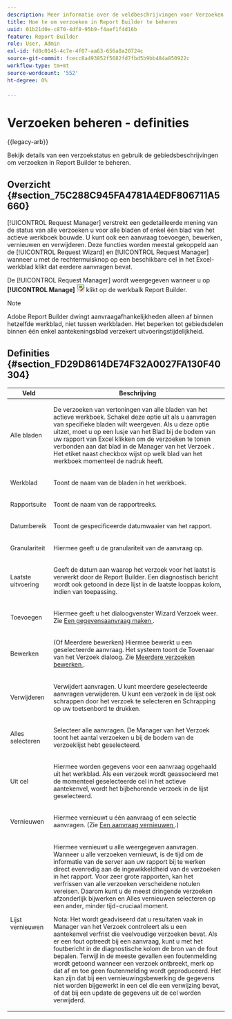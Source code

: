 ```yaml
---
description: Meer informatie over de veldbeschrijvingen voor Verzoeken beheren in Report Builder.
title: Hoe te om verzoeken in Report Builder te beheren
uuid: 01b21d0e-c870-4df8-95b9-f4aef1f4d16b
feature: Report Builder
role: User, Admin
exl-id: fd8c0145-4c7e-4f07-aa63-656a8a20724c
source-git-commit: fcecc8a493852f5682fd7fbd5b9bb484a850922c
workflow-type: tm+mt
source-wordcount: '552'
ht-degree: 0%

---
```


# Verzoeken beheren - definities

{{legacy-arb}}

Bekijk details van een verzoekstatus en gebruik de gebiedsbeschrijvingen om verzoeken in Report Builder te beheren.

## Overzicht {#section_75C288C945FA4781A4EDF806711A5660}

[!UICONTROL Request Manager] verstrekt een gedetailleerde mening van de status van alle verzoeken u voor alle bladen of enkel één blad van het actieve werkboek bouwde. U kunt ook een aanvraag toevoegen, bewerken, vernieuwen en verwijderen. Deze functies worden meestal gekoppeld aan de [!UICONTROL Request Wizard] en [!UICONTROL Request Manager] wanneer u met de rechtermuisknop op een beschikbare cel in het Excel-werkblad klikt dat eerdere aanvragen bevat.

De [!UICONTROL Request Manager] wordt weergegeven wanneer u op **[!UICONTROL Manage]** ![](assets/edit_request.gif) klikt op de werkbalk Report Builder.

>[!NOTE]
>
>Adobe Report Builder dwingt aanvraagafhankelijkheden alleen af binnen hetzelfde werkblad, niet tussen werkbladen. Het beperken tot gebiedsdelen binnen één enkel aantekeningsblad verzekert uitvoeringstijdelijkheid.

## Definities {#section_FD29D8614DE74F32A0027FA130F40304}

<table id="table_0880204181074BDBBA37E3DF2972A672"> 
 <thead> 
  <tr> 
   <th colname="col1" class="entry"> Veld </th> 
   <th colname="col2" class="entry"> Beschrijving </th> 
  </tr> 
 </thead>
 <tbody> 
  <tr> 
   <td colname="col1"> <p>Alle bladen </p> </td> 
   <td colname="col2"> <p>De verzoeken van vertoningen van alle bladen van het actieve werkboek. Schakel deze optie uit als u aanvragen van specifieke bladen wilt weergeven. Als u deze optie uitzet, moet u op een lusje van het Blad bij de bodem van uw rapport van Excel klikken om de verzoeken te tonen verbonden aan dat blad in de <span class="wintitle"> Manager van het Verzoek </span>. Het etiket naast checkbox wijst op welk blad van het werkboek momenteel de nadruk heeft. </p> </td> 
  </tr> 
  <tr> 
   <td colname="col1"> <p>Werkblad </p> </td> 
   <td colname="col2"> <p>Toont de naam van de bladen in het werkboek. </p> </td> 
  </tr> 
  <tr> 
   <td colname="col1"> <p>Rapportsuite </p> </td> 
   <td colname="col2"> <p>Toont de naam van de rapportreeks. </p> </td> 
  </tr> 
  <tr> 
   <td colname="col1"> <p>Datumbereik </p> </td> 
   <td colname="col2"> <p>Toont de gespecificeerde datumwaaier van het rapport. </p> </td> 
  </tr> 
  <tr> 
   <td colname="col1"> <p>Granulariteit </p> </td> 
   <td colname="col2"> <p>Hiermee geeft u de granulariteit van de aanvraag op. </p> </td> 
  </tr> 
  <tr> 
   <td colname="col1"> <p> Laatste uitvoering </p> </td> 
   <td colname="col2"> <p>Geeft de datum aan waarop het verzoek voor het laatst is verwerkt door de Report Builder. Een diagnostisch bericht wordt ook getoond in deze lijst in de <span class="wintitle"> laatste looppas </span> kolom, indien van toepassing. </p> </td> 
  </tr> 
  <tr> 
   <td colname="col1"> <p>Toevoegen </p> </td> 
   <td colname="col2"> <p>Hiermee geeft u het dialoogvenster Wizard Verzoek weer. Zie <a href="/help/analyze/legacy-report-builder/data-requests/t-create-a-data-request.md"   > Een gegevensaanvraag maken </a> . </p> </td> 
  </tr> 
  <tr> 
   <td colname="col1"> <p>Bewerken </p> </td> 
   <td colname="col2"> <p> (Of Meerdere bewerken) Hiermee bewerkt u een geselecteerde aanvraag. Het systeem toont de <span class="wintitle"> Tovenaar van het Verzoek </span> dialoog. Zie <a href="/help/analyze/legacy-report-builder/manage-requests/t-edit-multiple-requests.md"   > Meerdere verzoeken bewerken </a> . </p> </td> 
  </tr> 
  <tr> 
   <td colname="col1"> <p>Verwijderen </p> </td> 
   <td colname="col2"> <p>Verwijdert aanvragen. U kunt meerdere geselecteerde aanvragen verwijderen. U kunt een verzoek in de lijst ook schrappen door het verzoek te selecteren en Schrapping op uw toetsenbord te drukken. </p> </td> 
  </tr> 
  <tr> 
   <td colname="col1"> <p> Alles selecteren </p> </td> 
   <td colname="col2"> <p>Selecteer alle aanvragen. De <span class="wintitle"> Manager van het Verzoek </span> toont het aantal verzoeken u bij de bodem van de verzoeklijst hebt geselecteerd. </p> </td> 
  </tr> 
  <tr> 
   <td colname="col1"> <p>Uit cel </p> </td> 
   <td colname="col2"> <p>Hiermee worden gegevens voor een aanvraag opgehaald uit het werkblad. Als een verzoek wordt geassocieerd met de momenteel geselecteerde cel in het actieve aantekenvel, wordt het bijbehorende verzoek in de lijst geselecteerd. </p> </td> 
  </tr> 
  <tr> 
   <td colname="col1"> <p> Vernieuwen </p> </td> 
   <td colname="col2"> <p>Hiermee vernieuwt u één aanvraag of een selectie aanvragen. (Zie <a href="/help/analyze/legacy-report-builder/manage-requests/t-refresh-a-request.md"   > Een aanvraag vernieuwen </a> .) </p> </td> 
  </tr> 
  <tr> 
   <td colname="col1"> <p>Lijst vernieuwen </p> </td> 
   <td colname="col2"> <p>Hiermee vernieuwt u alle weergegeven aanvragen. Wanneer u alle verzoeken vernieuwt, is de tijd om de informatie van de server aan uw rapport bij te werken direct evenredig aan de ingewikkeldheid van de verzoeken in het rapport. Voor zeer grote rapporten, kan het verfrissen van alle verzoeken verscheidene notulen vereisen. Daarom kunt u de meest dringende verzoeken afzonderlijk bijwerken en <span class="wintitle"> Alles vernieuwen </span> selecteren op een ander, minder tijd-cruciaal moment. </p> <p> <p>Nota: Het wordt geadviseerd dat u resultaten vaak in <span class="wintitle"> Manager van het Verzoek </span> controleert als u een aantekenvel verfrist die veelvoudige verzoeken bevat. Als er een fout optreedt bij een aanvraag, kunt u met het foutbericht in de diagnostische kolom de bron van de fout bepalen. Terwijl in de meeste gevallen een foutenmelding wordt getoond wanneer een verzoek ontbreekt, merk op dat af en toe geen foutenmelding wordt geproduceerd. Het kan zijn dat bij een vernieuwingsbewerking de gegevens niet worden bijgewerkt in een cel die een verwijzing bevat, of dat bij een update de gegevens uit de cel worden verwijderd. </p> </p> </td> 
  </tr> 
 </tbody> 
</table>
